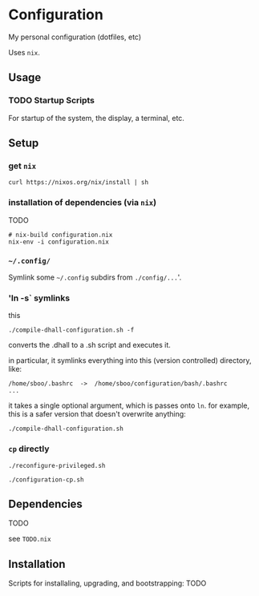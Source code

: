 # Configuration
My personal configuration (dotfiles, etc)

Uses `nix`.


## Usage

### TODO Startup Scripts

For startup of the system, the display, a terminal, etc. 



## Setup

### get `nix`

    curl https://nixos.org/nix/install | sh


### installation of dependencies (via `nix`)

TODO

    # nix-build configuration.nix
    nix-env -i configuration.nix

### `~/.config/`

Symlink some `~/.config` subdirs from `./config/...`'.

### 'ln -s` symlinks

this

    ./compile-dhall-configuration.sh -f

converts the .dhall to a .sh script and executes it.

in particular, it symlinks everything into this (version controlled) directory, like:

    /home/sboo/.bashrc  ->  /home/sboo/configuration/bash/.bashrc
    ...

it takes a single optional argument, which is passes onto `ln`. for example, this is a safer version that doesn't overwrite anything:

    ./compile-dhall-configuration.sh

### `cp` directly

    ./reconfigure-privileged.sh

    ./configuration-cp.sh


## Dependencies

TODO

see `TODO.nix`


## Installation

Scripts for installaling, upgrading, and bootstrapping: TODO

## 

